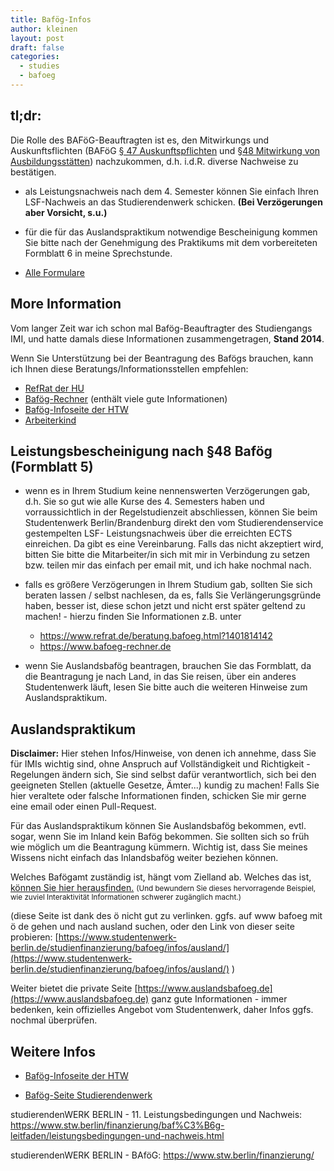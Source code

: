 ```yaml
---
title: Bafög-Infos
author: kleinen
layout: post
draft: false
categories:
  - studies
  - bafoeg
---
```


## tl;dr:

Die Rolle des BAFöG-Beauftragten ist es, den Mitwirkungs und Auskunftsflichten (BAFöG [§ 47 Auskunftspflichten](https://www.gesetze-im-internet.de/baf_g/__47.html) und [§48 Mitwirkung von Ausbildungsstätten](https://www.gesetze-im-internet.de/baf_g/__48.html)) nachzukommen, d.h. i.d.R. diverse Nachweise zu bestätigen.
- als Leistungsnachweis nach dem 4. Semester können Sie einfach Ihren LSF-Nachweis an das Studierendenwerk schicken. **(Bei Verzögerungen aber Vorsicht, s.u.)**
- für die für das Auslandspraktikum notwendige Bescheinigung kommen Sie bitte nach der Genehmigung des Praktikums mit dem vorbereiteten Formblatt 6 in meine Sprechstunde.

- [Alle Formulare](https://www.xn--bafg-7qa.de/bafoeg/de/antrag-stellen/alle-antragsformulare/alle-antragsformulare_node.html)
## More Information
Vom langer Zeit war ich schon mal Baf&ouml;g-Beauftragter des Studiengangs IMI, und
hatte damals diese Informationen zusammengetragen, **Stand 2014**.

Wenn Sie Unterstützung bei der Beantragung des Bafögs brauchen, kann ich Ihnen diese Beratungs/Informationsstellen empfehlen:


- [RefRat der HU](https://www.refrat.de/beratung.bafoeg.html?1401814142)
- [Bafög-Rechner](https://www.bafoeg-rechner.de) (enthält viele gute Informationen)
- [Baf&ouml;g-Infoseite der HTW](https://www.htw-berlin.de/studium/studienorganisation/finanzierung/bafoeg-bildungskredit/)
- [Arbeiterkind](https://www.arbeiterkind.de/)

Leistungsbescheinigung nach &sect;48 Baf&ouml;g (Formblatt 5)
-----------------
- wenn es in Ihrem Studium keine nennenswerten Verzögerungen gab, d.h. Sie so gut wie alle Kurse des 4. Semesters haben und vorraussichtlich in der Regelstudienzeit abschliessen, können Sie beim Studentenwerk Berlin/Brandenburg direkt den vom Studierendenservice gestempelten LSF- Leistungsnachweis über die erreichten ECTS einreichen. Da gibt es eine Vereinbarung. Falls das nicht akzeptiert wird, bitten Sie bitte die Mitarbeiter/in sich mit mir in Verbindung zu setzen bzw. teilen mir das einfach per email mit, und ich hake nochmal nach.

- falls es größere Verzögerungen in Ihrem Studium gab, sollten Sie sich beraten lassen / selbst nachlesen, da es, falls Sie Verlängerungsgründe haben, besser ist, diese schon jetzt und nicht erst später geltend zu machen! -
hierzu finden Sie Informationen z.B. unter
    - https://www.refrat.de/beratung.bafoeg.html?1401814142
    - https://www.bafoeg-rechner.de

- wenn Sie Auslandsbaf&ouml;g beantragen, brauchen Sie das Formblatt, da die Beantragung je nach Land, in das Sie reisen, über ein anderes Studentenwerk läuft, lesen Sie bitte auch die weiteren Hinweise zum Auslandspraktikum.

Auslandspraktikum
-----------------

**Disclaimer:** Hier stehen Infos/Hinweise, von denen ich annehme, dass Sie für IMIs wichtig sind, ohne Anspruch auf Vollständigkeit und Richtigkeit - Regelungen ändern sich, Sie sind selbst dafür verantwortlich, sich bei den geeigneten Stellen (aktuelle Gesetze, Ämter...) kundig zu machen! Falls Sie hier veraltete oder falsche Informationen finden, schicken Sie mir gerne eine email oder einen Pull-Request.

Für das Auslandspraktikum können Sie Auslandsbafög bekommen, evtl. sogar, wenn Sie im Inland kein Bafög bekommen. Sie sollten sich so früh wie möglich um die Beantragung kümmern. Wichtig ist, dass Sie meines Wissens nicht einfach das Inlandsbafög weiter beziehen können.

Welches Baf&ouml;gamt zuständig ist, hängt vom Zielland ab. Welches das ist, [können Sie hier herausfinden.]( https://www.baf%C3%B6g.de/de/ausland---studium-schulische-ausbildung-praktika-441.php) <small>(Und bewundern Sie dieses hervorragende Beispiel,
wie zuviel Interaktivität Informationen schwerer zugänglich macht.)</small>

(diese Seite ist dank des &ouml; nicht gut zu verlinken. ggfs. auf www bafoeg mit ö de gehen und nach ausland suchen, oder den Link von dieser seite probieren: [https://www.studentenwerk-berlin.de/studienfinanzierung/bafoeg/infos/ausland/](https://www.studentenwerk-berlin.de/studienfinanzierung/bafoeg/infos/ausland/) )

Weiter bietet die private Seite [https://www.auslandsbafoeg.de](https://www.auslandsbafoeg.de)  ganz gute Informationen - immer bedenken, kein offizielles Angebot vom Studentenwerk, daher Infos ggfs. nochmal überprüfen.


Weitere Infos
------------------------

- [Baf&ouml;g-Infoseite der HTW](https://www.htw-berlin.de/studium/studienorganisation/finanzierung/bafoeg-bildungskredit/)

- [Bafög-Seite Studierendenwerk](https://www.stw.berlin/finanzierung/)



studierendenWERK BERLIN - 11. Leistungsbedingungen und Nachweis: https://www.stw.berlin/finanzierung/baf%C3%B6g-leitfaden/leistungsbedingungen-und-nachweis.html

studierendenWERK BERLIN - BAföG: https://www.stw.berlin/finanzierung/